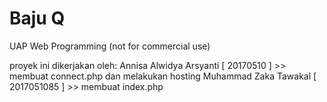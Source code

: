 # Baju Q
UAP Web Programming (not for commercial use)

proyek ini dikerjakan oleh:
Annisa Alwidya Arsyanti [ 20170510   ] >> membuat connect.php dan melakukan hosting
Muhammad Zaka Tawakal [ 2017051085 ] >> membuat index.php
